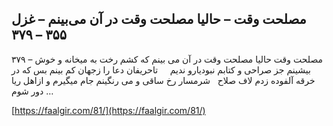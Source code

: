 ## مصلحت وقت – حالیا مصلحت وقت در آن می‌بینم – غزل ۳۵۵ – ۳۷۹


۳۷۹ &#8211; مصلحت وقت حالیا مصلحت وقت در آن می بینم که کشم رخت به میخانه و خوش بیشینم جز صراحی و کتابم نبودیارو ندیم     تاحریفان دعا را زجهان کم بینم بس که در خرقه آلفوده زدم لاف صلاح   شرمسار رخ ساقی و می رنگینم جام میگیرم و ازاهل ریا دور شوم &#8230;

[https://faalgir.com/81/](https://faalgir.com/81/) 